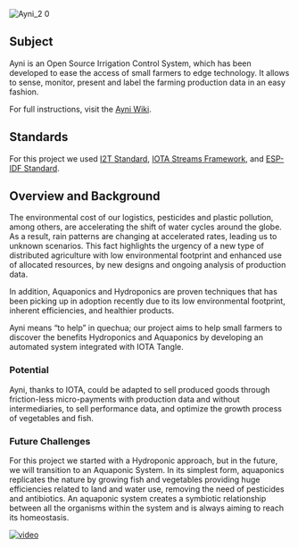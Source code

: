 ![Ayni_2 0](https://user-images.githubusercontent.com/51343893/99911628-f9b32480-2cb2-11eb-9516-e8e3f39edd2d.png)

## Subject
Ayni is an Open Source Irrigation Control System, which has been developed to ease the access of small farmers to edge technology. It allows to sense, monitor, present and label the farming production data in an easy fashion. 

For full instructions, visit the [Ayni Wiki](https://github.com/Agro-iot/iot2tangle.ayni/wiki).

## Standards
For this project we used [I2T Standard](https://github.com/iot2tangle), [IOTA Streams Framework](https://www.iota.org/solutions/streams), and [ESP-IDF Standard](https://docs.espressif.com/projects/esp-idf/en/stable/get-started/).

## Overview and Background
The environmental cost of our logistics, pesticides and plastic pollution, among others, are accelerating the shift of water cycles around the globe. As a result, rain patterns are changing at accelerated rates, leading us to unknown scenarios. This fact highlights the urgency of a new type of distributed agriculture with low environmental footprint and enhanced use of allocated resources, by new designs and ongoing analysis of production data.

In addition, Aquaponics and Hydroponics are proven techniques that has been picking up in adoption recently due to its low environmental footprint, inherent efficiencies, and healthier products. 

Ayni means “to help” in quechua; our project aims to help small farmers to discover the benefits Hydroponics and Aquaponics by developing an automated system integrated with IOTA Tangle.

### Potential
Ayni, thanks to IOTA, could be adapted to sell produced goods through friction-less micro-payments with production data and without intermediaries, to sell performance data, and optimize the growth process of vegetables and fish.

### Future Challenges
For this project we started with a Hydroponic approach, but in the future, we will transition to an Aquaponic System. In its simplest form, aquaponics replicates the nature by growing fish and vegetables providing huge efficiencies related to land and water use, removing the need of pesticides and antibiotics. An aquaponic system creates a symbiotic relationship between all the organisms within the system and is always aiming to reach its homeostasis.

[![video](https://user-images.githubusercontent.com/51343893/100295804-d3f27d80-2f47-11eb-8860-842cf3a3b887.png)](https://www.youtube.com/watch?v=qxbyUm3MuUg&t=1159s)


